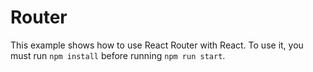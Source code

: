 # Router

This example shows how to use React Router with React. To use it, you must run `npm install` before running `npm run start`.
